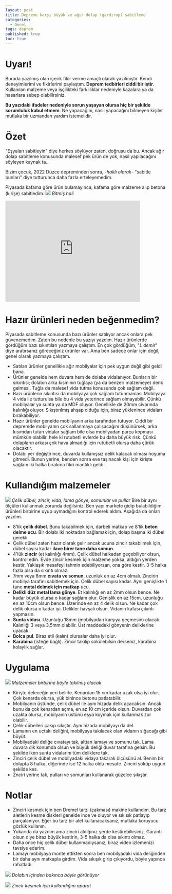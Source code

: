 ```yaml
---
layout: post
title: Depreme karşı büyük ve ağır dolap (gardırop) sabitleme
categories:
  - Genel
tags: deprem
published: true
toc: true
---
```


# Uyarı!
Burada yazılmış olan içerik fikir verme amaçlı olarak yazılmıştır. Kendi deneyimlerimi ve fikirlerimi paylaştım. **Deprem tedbirleri ciddi bir iştir**. Kullanılan malzeme veya işçilikteki farklılıklar nedeniyle kazalara ya da hasarlara sebep olabilirsiniz.

**Bu yazıdaki ifadeler nedeniyle sorun yaşayan olursa hiç bir şekilde sorumluluk kabul etmem**. Ne yapacağını, nasıl yapacağını bilmeyen kişiler mutlaka bir uzmandan yardım istemelidir.

# Özet
"Eşyaları sabitleyin" diye herkes söylüyor zaten, doğrusu da bu. Ancak ağır dolap sabitleme konusunda malesef pek ürün de yok, nasıl yapılacağını söyleyen kaynak ta...

Bizim çocuk, 2022 Düzce depreminden sonra, -*haklı olarak*- "sabitle bunları" diye tutturunca daha fazla erteleyemedim.

Piyasada kafama göre ürün bulamayınca, kafama göre malzeme alıp betona (kirişe) sabitledim.
![](/images/2022-12-04-00-SonHali.jpg)
_Bitmiş hali_

<iframe width="420" height="315" src="http://www.youtube.com/embed/hGIiAiYY6hA" frameborder="0" allowfullscreen></iframe>

# Hazır ürünleri neden beğenmedim?
Piyasada sabitleme konusunda bazı ürünler satılıyor ancak onlara pek güvenemedim. Zaten bu nedenle bu yazıyı yazdım. Hazır ürünlerde gördüğüm bazı sıkıntıları yazmaya çalıştım. En çok gördüğüm, "*L demir*" diye aratırsanız göreceğiniz ürünler var. Ama ben sadece onlar için değil, genel olarak yazmaya çalıştım. 
- Satılan ürünler genellikle ağır mobilyalar için pek uygun değil gibi geldi bana.
- Ürünler genelde hem duvara hem de dolaba vidalanıyor. Bunların bir sıkıntısı; dolabın arka kısmının tuğlaya (ya da benzeri malzemeye) denk gelmesi. Tuğla da malesef vida tutma konusunda çok sağlam değil.
- Bazı ürünlerin sıkıntısı da mobilyaya çok sağlam tutunmaması.Mobilyaya 4 vida ile tutturulsa bile bu 4 vida yeterince sağlam olmayabilir. Çünkü mobilyalar ya sunta ya da MDF oluyor. Genellikle de 20mm civarında kalınlığı oluyor. Sıkıştırılmış ahşap olduğu için, biraz yüklenince vidaları bırakabiliyor.
- Hazır ürünler genelde mobilyanın arka tarafından tutuyor. Ciddi bir depremde mobilyanın çok sallanmaya çalışacağını düşünürsek, arka kısımdan tutan vidalar sağlam bile olsa mobilyadan parça kopması mümkün olabilir. hele ki rutubetli evlerde bu daha büyük risk. Çünkü dolapların arkası çok hava almadığı için rutubetli olursa daha çürük olacaktır.
- Dolabı yer değiştirince, duvarda kullanışsız delik kalacak olması hoşuma gitmedi. Bunun yerine, benden sonra eve taşınacak kişi için kirişte sağlam iki halka bırakma fikri mantıklı geldi.

# Kullandığım malzemeler
![](/images/2022-12-04-01-malzemeler.jpg)
_Çelik dübel, zincir, vida, lama gönye, somunlar ve pullar_
Bire bir aynı ölçüleri kullanmak zorunda değilsiniz. Ben yapı markete gidip bulabildiğim ürünleri birbirine uyup uymadığını kontrol ederek aldım. Aşağıda da onları yazdım.
- 8'lik **çelik dübel**. Bunu takabilmek için, darbeli matkap ve 8'lik **beton delme ucu**. Bir dolabı iki noktadan bağlamak için, dolap başına iki dübel gerekli.
- Çelik dübel zaten hazır olarak gelir ancak ucuna zincir takabilmek için, dübel sayısı kadar **ilave birer tane daha somun**.
- 4'lük **zincir** (et kalınlığı 4mm). Çelik dübel halkadan geçebiliyor olsun, kontrol edin. Evde zincir kesmek için malzeme yoksa, aldığın yerden kestir. Yaklaşık mesafeyi tahmin edebiliyorsan, ona göre kestir. 3-5 halka fazla olsa da sıkıntı olmaz.
- 7mm veya 8mm **cıvata ve somun**, uzunluk en az 4cm olmalı. Zincirin mobilya tarafını sabitlemek için. Çelik dübel sayısı kadar. Aynı genişlikte 1 tane **metal delmek için matkap** ucu.
- **Delikli düz metal lama gönye**. Et kalınlığı en az 2mm olsun bence. Ne kadar büyük olursa o kadar sağlam olur. Genişlik en az 15cm, uzunluğu en az 10cm olsun bence. Üzerinde en az 4 delik olsun. Ne kadar çok delik olursa o kadar iyi. Delikler havşalı olsun. Vidanın kafası çıkıntı yapmasın.
- **Sunta vidası**. Uzunluğu 18mm (mobilyadan karşıya geçmesin) olacak. Kalınlığı 3 veya 3,5mm olabilir. Üst maddedeki gönyenin deliklerine uyacak.
- **Bolca pul**. Biraz etli (kalın) olursalar daha iyi olur.
- **Karabina** (isteğe bağlı). Zincir takılıp sökülebilsin derseniz, karabina kolaylık sağlar.

# Uygulama
![](/images/2022-12-04-02-uygulama.jpg)
_Malzemeler birbirine böyle takılmış olacak_
- Kirişte deleceğin yeri belirle. Kenardan 15 cm kadar uzak olsa iyi olur. Çok kenarda olursa, yük binince betonu patlatabilir.
- Mobilyanın üstünde, çelik dübel ile aynı hizada delik açacaksın. Ancak bunu da çok kenardan açma, en az 10 cm içeride olsun. Duvardan çok uzakta olursa, mobilyanın üstünü eşya koymak için kullanmak zor olabilir.
- Çelik dübelleri çakıp sıkıştır. Aynı hizada mobilyayı da del.
- Lamanın en uçtaki deliğini, mobilyaya takılacak olan vidanın sığacağı gibi büyüt.
- Mobilyadaki deliğe cıvatayı tak, alttan lamayı ve somunu tak. Lama duvara dik konumda olsun ve büyük deliği duvar tarafına gelsin. Bu şekilde iken sunta vidalarını tüm deliklere tak.
- Zinciri çelik dübel ve mobilyadaki vidaya takarak ölçüsünü al. Benim bir dolapta 8 halka, diğerinde ise 12 halka oldu mesafe. Zinciri söküp uygun şekilde kes.
- Znciri yerine tak, pulları ve somunları kullanarak güzelce sıkıştır.

# Notlar
- Zinciri kesmek için ben Dremel tarzı (çakması) makine kullandım. Bu tarz aletlerin kesme diskleri genelde ince ve oluyor ve sık sık patlayıp parçalanıyor. Eğer bu tarz bir alet kullanacaksanız, mutlaka koruyucu gözlük kullanın.
- Yukarıda da yazdım ama zinciri aldığınız yerde kestirebilirsiniz. Garanti olsun diye biraz büyük kestirin, 3-5 halka da olsa sıkıntı olmaz.
- Daha önce hiç çelik dübel kullanmadıysanız, biraz video izlemenizi tavsiye ederim.
- Lamayı mobilyaya monte ettikten sonra ben mobilyadaki vida deliğinden bir daha aynı matkapla girdim. Vida sıkışık girip çıkıyordu, böyle yapınca rahatladı.

![](/images/2022-12-04-03-IcGorunus.jpg)
_Dolabın içinden bakınca böyle görünüyor_

![](/images/2022-12-04-04-ZincirKesme.jpg)
_Zincir kesmek için kullandığım aparat_
